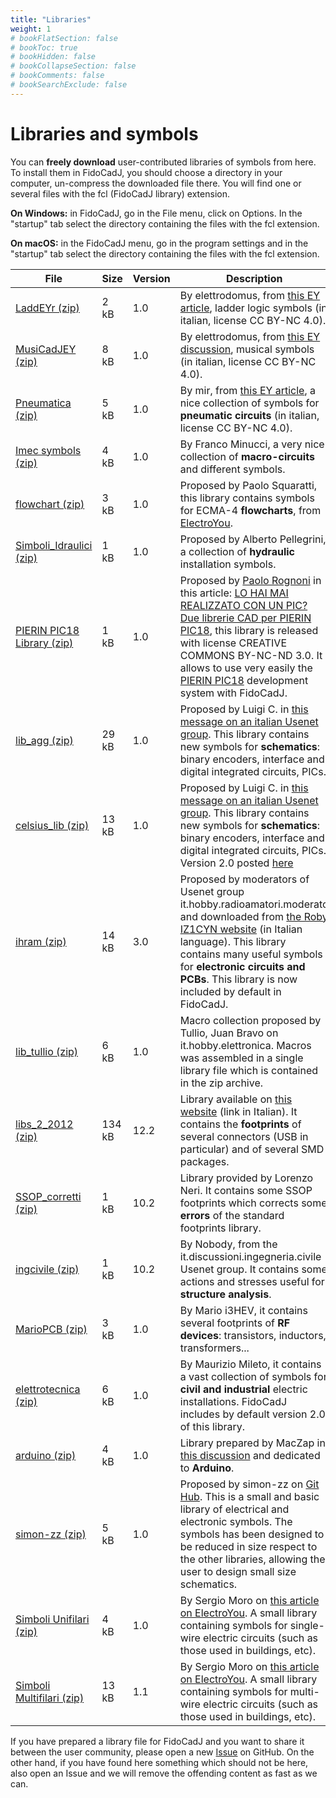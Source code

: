 ```yaml
---
title: "Libraries"
weight: 1
# bookFlatSection: false
# bookToc: true
# bookHidden: false
# bookCollapseSection: false
# bookComments: false
# bookSearchExclude: false
---
```

# Libraries and symbols

You can **freely download** user-contributed libraries of symbols from here. To install them in FidoCadJ, you should choose a directory in your computer, un-compress the downloaded file there. You will find one or several files with the fcl (FidoCadJ library) extension.

**On Windows:** in FidoCadJ, go in the File menu, click on Options. In the "startup" tab select the directory containing the files with the fcl extension.

**On macOS:** in the FidoCadJ menu, go in the program settings and in the "startup" tab select the directory containing the files with the fcl extension.

|File|Size|Version|Description|
|-|-|-|-|
| [LaddEYr (zip)](https://github.com/DarwinNE/FidoCadJ/raw/gh-pages/libs/LaddEYr.zip)| 2 kB | 1.0 | By elettrodomus, from [this EY article](https://www.electroyou.it/elettrodomus/wiki/una-piccola-libreria-ladder-per-fidocadj), ladder logic symbols (in italian, license CC BY-NC 4.0). |
| [MusiCadJEY (zip)](https://github.com/DarwinNE/FidoCadJ/raw/gh-pages/libs/MusiCadJEY.zip)| 8 kB | 1.0 | By elettrodomus, from [this EY discussion](https://www.electroyou.it/forum/viewtopic.php?f=4&t=54536&start=250#p560385), musical symbols (in italian, license CC BY-NC 4.0). |
| [Pneumatica (zip)](https://github.com/DarwinNE/FidoCadJ/raw/gh-pages/libs/Pneumatica.zip) | 5 kB | 1.0 | By mir, from [this EY article](https://www.electroyou.it/mir/wiki/libreria-pneumatica-per-fidocadj), a nice collection of symbols for **pneumatic circuits** (in italian, license CC BY-NC 4.0). |
| [Imec symbols (zip)](https://github.com/DarwinNE/FidoCadJ/raw/gh-pages/libs/imec_symbols.zip) | 4 kB | 1.0 | By Franco Minucci, a very nice collection of **macro-circuits** and different symbols. |
| [flowchart (zip)](https://github.com/DarwinNE/FidoCadJ/raw/gh-pages/libs/flowchart.zip) | 3 kB | 1.0 | Proposed by Paolo Squaratti, this library contains symbols for ECMA-4 **flowcharts**, from [ElectroYou](https://www.electroyou.it/pepito/wiki/libreria-flowchart-per-fidocadj). |
| [Simboli_Idraulici (zip)](https://github.com/DarwinNE/FidoCadJ/raw/gh-pages/libs/Simboli_Idraulici.zip) | 1 kB | 1.0 | Proposed by Alberto Pellegrini, a collection of **hydraulic** installation symbols. |
| [PIERIN PIC18 Library (zip)](https://github.com/DarwinNE/FidoCadJ/raw/gh-pages/libs/PIERIN_PIC18_Library_for_FidoCadJ.zip) | 1 kB | 1.0 | Proposed by [Paolo Rognoni](https://www.picexperience.it/) in this article: [LO HAI MAI REALIZZATO CON UN PIC? Due librerie CAD per PIERIN PIC18](https://www.electroyou.it/mediawiki/index.php?title=UsersPages:Paolino:lo-hai-mai-realizzato-con-un-pic-due-librerie-cad-per-pierin-pic18), this library is released with license CREATIVE COMMONS BY-NC-ND 3.0. It allows to use very easily the [PIERIN PIC18](https://www.sangon.it/index_en.html) development system with FidoCadJ. |
| [lib_agg (zip)](https://github.com/DarwinNE/FidoCadJ/raw/gh-pages/libs/lib_agg.zip) | 29 kB | 1.0 | Proposed by Luigi C. in [this message on an italian Usenet group](https://groups.google.it/group/it.hobby.elettronica/browse_thread/thread/cbf672dff997bfe9/718122cdca661ade?hl=it&). This library contains new symbols for **schematics**: binary encoders, interface and digital integrated circuits, PICs. |
| [celsius_lib (zip)](https://github.com/DarwinNE/FidoCadJ/raw/gh-pages/libs/celsius_lib.zip) | 13 kB | 1.0 | Proposed by Luigi C. in [this message on an italian Usenet group](https://groups.google.it/group/it.hobby.elettronica/browse_thread/thread/cbf672dff997bfe9/718122cdca661ade?hl=it&). This library contains new symbols for **schematics**: binary encoders, interface and digital integrated circuits, PICs. Version 2.0 posted [here](https://github.com/DarwinNE/FidoCadJ/issues/163) |
| [ihram (zip)](https://github.com/DarwinNE/FidoCadJ/raw/gh-pages/libs/ihram.zip) | 14 kB | 3.0 | Proposed by moderators of Usenet group it.hobby.radioamatori.moderato and downloaded from [the Roby IZ1CYN website](https://www.iz1cyn.it/fidocad.html) (in Italian language). This library contains many useful symbols for **electronic circuits and PCBs**. This library is now included by default in FidoCadJ. |
| [lib_tullio (zip)](https://github.com/DarwinNE/FidoCadJ/raw/gh-pages/libs/lib_tullio.zip) | 6 kB | 1.0 | Macro collection proposed by Tullio, Juan Bravo on it.hobby.elettronica. Macros was assembled in a single library file which is contained in the zip archive. |
| [libs_2_2012 (zip)](https://github.com/DarwinNE/FidoCadJ/raw/gh-pages/libs/libs_2_2012.zip) | 134 kB | 12.2 | Library available on [this website](https://tomasella.altervista.org/it/elettronica/pcb/#disegno_schema) (link in Italian). It contains the **footprints** of several connectors (USB in particular) and of several SMD packages. |
| [SSOP_corretti (zip)](https://github.com/DarwinNE/FidoCadJ/raw/gh-pages/libs/SSOP_corretti.zip) | 1 kB | 10.2 | Library provided by Lorenzo Neri. It contains some SSOP footprints which corrects some **errors** of the standard footprints library. |
| [ingcivile (zip)](https://github.com/DarwinNE/FidoCadJ/raw/gh-pages/libs/ingcivile.zip) | 1 kB | 10.2 | By Nobody, from the it.discussioni.ingegneria.civile Usenet group. It contains some actions and stresses useful for **structure analysis**. |
| [MarioPCB (zip)](https://github.com/DarwinNE/FidoCadJ/raw/gh-pages/libs/MarioPCB.zip) | 3 kB | 1.0 | By Mario i3HEV, it contains several footprints of **RF devices**: transistors, inductors, transformers... |
| [elettrotecnica (zip)](https://github.com/DarwinNE/FidoCadJ/raw/gh-pages/libs/elettrotecnica.zip) | 6 kB | 1.0 | By Maurizio Mileto, it contains a vast collection of symbols for **civil and industrial** electric installations. FidoCadJ includes by default version 2.0 of this library. |
| [arduino (zip)](https://github.com/DarwinNE/FidoCadJ/raw/gh-pages/libs/arduino.zip) | 4 kB | 1.0 | Library prepared by MacZap in [this discussion](https://www.grix.it/forum/forum_thread.php?ftpage=1&id_forum=1&id_thread=401194&tbackto=/forum/forum_discussioni.php?id_forum=1&dbackto=/forum/index.php) and dedicated to **Arduino**. |
| [simon-zz (zip)](https://github.com/simon-zz/simon-zz-fidocadj-libs/archive/master.zip) | 5 kB | 1.0 | Proposed by simon-zz on [Git Hub](https://github.com/simon-zz/simon-zz-fidocadj-libs). This is a small and basic library of electrical and electronic symbols. The symbols has been designed to be reduced in size respect to the other libraries, allowing the user to design small size schematics. |
| [Simboli Unifilari (zip)](https://github.com/DarwinNE/FidoCadJ/raw/gh-pages/libs/SchemiUnifilari.zip) | 4 kB | 1.0 | By Sergio Moro on [this article on ElectroYou](https://www.electroyou.it/nicsergio/wiki/libreria-fidocadj-di-simboli-elettrici-per-schemi-unifilari). A small library containing symbols for single-wire electric circuits (such as those used in buildings, etc). |
| [Simboli Multifilari (zip)](https://github.com/DarwinNE/FidoCadJ/raw/gh-pages/libs/SchemiMultifilariV1.1.zip) | 13 kB | 1.1 | By Sergio Moro on [this article on ElectroYou](https://www.electroyou.it/nicsergio/wiki/libreria-fidocadj-simboli-elettrici-per-schemi-funzionali). A small library containing symbols for multi-wire electric circuits (such as those used in buildings, etc). |

If you have prepared a library file for FidoCadJ and you want to share it between the user community, please open a new [Issue](https://github.com/DarwinNE/FidoCadJ/issues) on GitHub. On the other hand, if you have found here something which should not be here, also open an Issue and we will remove the offending content as fast as we can.

